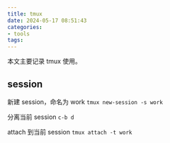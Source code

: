 ```yaml
---
title: tmux
date: 2024-05-17 08:51:43
categories:
- tools
tags:
---
```


本文主要记录 tmux 使用。

<!-- more -->

## session

新建 session，命名为 work
`tmux new-session -s work`

分离当前 session
`c-b d`

attach 到当前 session
`tmux attach -t work`
